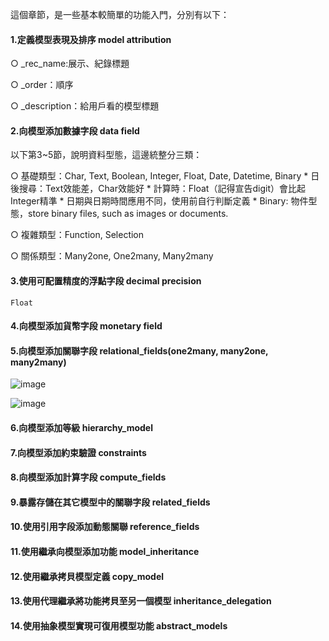 這個章節，是一些基本較簡單的功能入門，分別有以下：
#### 1.定義模型表現及排序 model attribution
○ _rec_name:展示、紀錄標題
    
○ _order：順序
    
○ _description：給用戶看的模型標題
    
#### 2.向模型添加數據字段 data field
		
以下第3~5節，說明資料型態，這邊統整分三類：
    
○ 基礎類型：Char, Text, Boolean, Integer, Float, Date, Datetime, Binary
	* 日後搜尋：Text效能差，Char效能好
	* 計算時：Float（記得宣告digit）會比起 Integer精準
	* 日期與日期時間應用不同，使用前自行判斷定義	
	* Binary: 物件型態，store binary files, such as images or documents.
      
○ 複雜類型：Function, Selection
    
○ 關係類型：Many2one, One2many, Many2many
  
#### 3.使用可配置精度的浮點字段 decimal precision 
    Float
#### 4.向模型添加貨幣字段 monetary field
#### 5.向模型添加關聯字段 relational_fields(one2many, many2one, many2many)
	
 ![image](https://user-images.githubusercontent.com/77597518/173006812-36ee5f95-16bd-4d4c-9d7d-5d1ba227e75e.png)

	
![image](https://user-images.githubusercontent.com/77597518/173006572-5582b69e-5101-4c16-aec0-d1a07dc80383.png)


#### 6.向模型添加等級 hierarchy_model
#### 7.向模型添加約束驗證 constraints
#### 8.向模型添加計算字段 compute_fields
#### 9.暴露存儲在其它模型中的關聯字段 related_fields
#### 10.使用引用字段添加動態關聯 reference_fields
#### 11.使用繼承向模型添加功能 model_inheritance
#### 12.使用繼承拷貝模型定義 copy_model
#### 13.使用代理繼承將功能拷貝至另一個模型 inheritance_delegation
#### 14.使用抽象模型實現可復用模型功能 abstract_models
